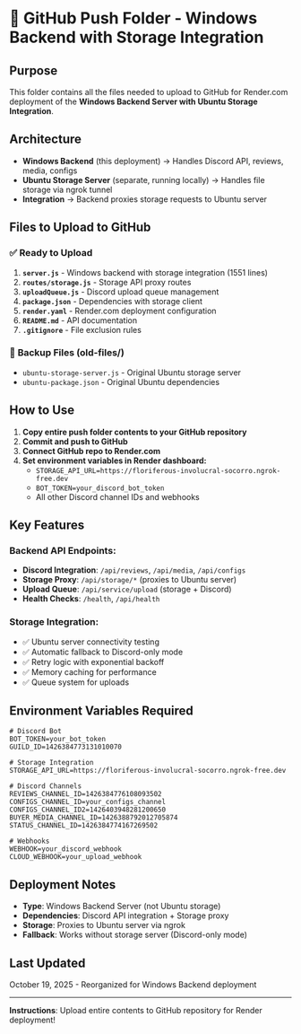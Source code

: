 # 🚀 GitHub Push Folder - Windows Backend with Storage Integration

## Purpose

This folder contains all the files needed to upload to GitHub for Render.com deployment of the **Windows Backend Server with Ubuntu Storage Integration**.

## Architecture

- **Windows Backend** (this deployment) → Handles Discord API, reviews, media, configs
- **Ubuntu Storage Server** (separate, running locally) → Handles file storage via ngrok tunnel
- **Integration** → Backend proxies storage requests to Ubuntu server

## Files to Upload to GitHub

### ✅ **Ready to Upload**

1. **`server.js`** - Windows backend with storage integration (1551 lines)
2. **`routes/storage.js`** - Storage API proxy routes
3. **`uploadQueue.js`** - Discord upload queue management
4. **`package.json`** - Dependencies with storage client
5. **`render.yaml`** - Render.com deployment configuration
6. **`README.md`** - API documentation
7. **`.gitignore`** - File exclusion rules

### 📁 **Backup Files (old-files/)**

- `ubuntu-storage-server.js` - Original Ubuntu storage server
- `ubuntu-package.json` - Original Ubuntu dependencies

## How to Use

1. **Copy entire push folder contents to your GitHub repository**
2. **Commit and push to GitHub**
3. **Connect GitHub repo to Render.com**
4. **Set environment variables in Render dashboard:**
   - `STORAGE_API_URL=https://floriferous-involucral-socorro.ngrok-free.dev`
   - `BOT_TOKEN=your_discord_bot_token`
   - All other Discord channel IDs and webhooks

## Key Features

### Backend API Endpoints:

- **Discord Integration**: `/api/reviews`, `/api/media`, `/api/configs`
- **Storage Proxy**: `/api/storage/*` (proxies to Ubuntu server)
- **Upload Queue**: `/api/service/upload` (storage + Discord)
- **Health Checks**: `/health`, `/api/health`

### Storage Integration:

- ✅ Ubuntu server connectivity testing
- ✅ Automatic fallback to Discord-only mode
- ✅ Retry logic with exponential backoff
- ✅ Memory caching for performance
- ✅ Queue system for uploads

## Environment Variables Required

```env
# Discord Bot
BOT_TOKEN=your_bot_token
GUILD_ID=1426384773131010070

# Storage Integration
STORAGE_API_URL=https://floriferous-involucral-socorro.ngrok-free.dev

# Discord Channels
REVIEWS_CHANNEL_ID=1426384776108093502
CONFIGS_CHANNEL_ID=your_configs_channel
CONFIGS_CHANNEL_ID2=1426403948281200650
BUYER_MEDIA_CHANNEL_ID=1426388792012705874
STATUS_CHANNEL_ID=1426384774167269502

# Webhooks
WEBHOOK=your_discord_webhook
CLOUD_WEBHOOK=your_upload_webhook
```

## Deployment Notes

- **Type**: Windows Backend Server (not Ubuntu storage)
- **Dependencies**: Discord API integration + Storage proxy
- **Storage**: Proxies to Ubuntu server via ngrok
- **Fallback**: Works without storage server (Discord-only mode)

## Last Updated

October 19, 2025 - Reorganized for Windows Backend deployment

---

**Instructions**: Upload entire contents to GitHub repository for Render deployment!
